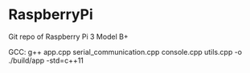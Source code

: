 # RaspberryPi
Git repo of Raspberry Pi 3 Model B+

GCC:
g++ app.cpp serial_communication.cpp console.cpp utils.cpp -o ./build/app -std=c++11

